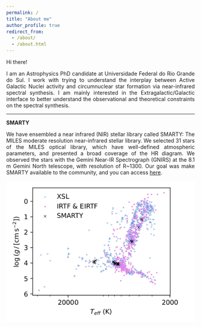```yaml
---
permalink: /
title: "About me"
author_profile: true
redirect_from: 
  - /about/
  - /about.html
---
```


<div align="justify">

Hi there!

I am an Astrophysics PhD candidate at Universidade Federal do Rio Grande do Sul. I work with trying to understand the interplay between Active Galactic Nuclei activity and circumnuclear star formation via near-infrared spectral synthesis. I am mainly interested in the Extragalactic/Galactic interface to better understand the observational and theoretical constraints on the spectral synthesis.

---

**SMARTY**

We have ensembled a near infrared (NIR) stellar library called SMARTY: The MILES moderate resolution near-infrared stellar library. We selected 31 stars of the MILES optical library, which have well-defined atmospheric parameters, and presented a broad coverage of the HR diagram. We observed the stars with the Gemini Near-IR Spectrograph (GNIRS) at the 8.1 m Gemini North telescope, with resolution of R~1300. Our goal was make SMARTY available to the community, and you can access [here](https://www.if.ufrgs.br/~riffel/smarty/).

![The HR diagram for NIR stellar libraries.](/images/SMARTY-HR.jpg "The HR diagram for NIR stellar libraries.")

</div>
